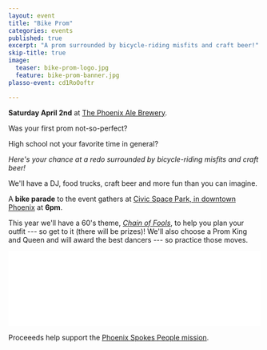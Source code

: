 ```yaml
---
layout: event
title: "Bike Prom"
categories: events
published: true
excerpt: "A prom surrounded by bicycle-riding misfits and craft beer!"
skip-title: true
image:
  teaser: bike-prom-logo.jpg
  feature: bike-prom-banner.jpg
plasso-event: cd1RoOoftr

---
```


**Saturday April 2nd** at [The Phoenix Ale Brewery](http://phoenixale.com/).

Was your first prom not-so-perfect?

High school not your favorite time in general?

*Here's your chance at a redo surrounded by bicycle-riding misfits and craft beer!*

We'll have a DJ, food trucks, craft beer and more fun than you can imagine. 

A **bike parade** to the event gathers at [Civic Space Park, in downtown Phoenix](https://goo.gl/maps/yLyc4PMKCjr) at **6pm**.

This year we'll have a 60's theme, *[Chain of Fools](https://youtu.be/tHeqFxHSVfA)*, to help you plan your outfit --- so get to it (there will be prizes)!
We'll also choose a Prom King and Queen and will award the best dancers --- so practice those moves.

<!-- LightWidget WIDGET --><script src="//lightwidget.com/widgets/lightwidget.js"></script><iframe src="//lightwidget.com/widgets/894ed7363f7e53f6aafc9e0cb9f0a9e2.html" id="lightwidget_894ed7363f" name="lightwidget_894ed7363f"  scrolling="no" allowtransparency="true" class="lightwidget-widget" style="width: 100%; border: 0; overflow: hidden;"></iframe>


Proceeeds help support the [Phoenix Spokes People mission](/about).
